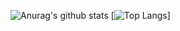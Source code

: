 ![Anurag's github stats](https://github-readme-stats.vercel.app/api?username=mariuscontoli&show_icons=true&theme=synthwave&count_private=true) [![Top Langs](https://github-readme-stats.vercel.app/api/top-langs/?username=mariuscontoli&layout=compact)]
